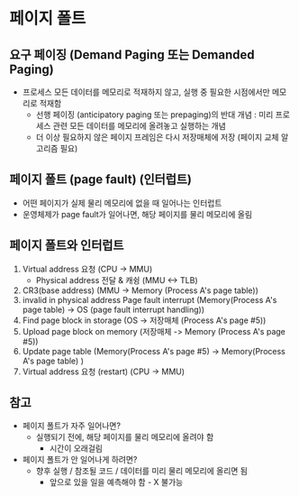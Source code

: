 # 페이지 폴트
## 요구 페이징 (Demand Paging 또는 Demanded Paging)
- 프로세스 모든 데이터를 메모리로 적재하지 않고, 실행 중 필요한 시점에서만 메모리로 적재함
    - 선행 페이징 (anticipatory paging 또는 prepaging)의 반대 개념 : 미리 프로세스 관련 모든 데이터를 메모리에 올려놓고 실행하는 개념
    - 더 이상 필요하지 않은 페이지 프레임은 다시 저장매체에 저장 (페이지 교체 알고리즘 필요)

## 페이지 폴트 (page fault) (인터럽트)
- 어떤 페이지가 실제 물리 메모리에 없을 때 일어나는 인터럽트
- 운영체제가 page fault가 일어나면, 해당 페이지를 물리 메모리에 올림

## 페이지 폴트와 인터럽트
1. Virtual address 요청 (CPU -> MMU)
   - Physical address 전달 & 캐슁 (MMU <-> TLB)
2. CR3(base address) (MMU -> Memory (Process A's page table))
3. invalid in physical address Page fault interrupt (Memory(Process A's page table) -> OS (page fault interrupt handling))
4. Find page block in storage (OS -> 저장매체 (Process A's page #5))
5. Upload page block on memory (저장매체 -> Memory (Process A's page #5))
6. Update page table (Memory(Process A's page #5) -> Memory(Process A's page table) )
7. Virtual address 요청 (restart) (CPU -> MMU)

## 참고
- 페이지 폴트가 자주 일어나면?
    - 실행되기 전에, 해당 페이지를 물리 메모리에 올려야 함
        - 시간이 오래걸림
- 페이지 폴트가 안 일어나게 하려면?
    - 향후 실행 / 참조될 코드 / 데이터를 미리 물리 메모리에 올리면 됨
        - 앞으로 있을 일을 예측해야 함 - X 불가능

